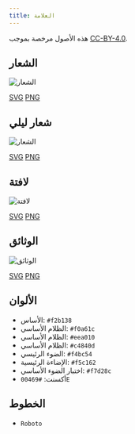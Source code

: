 ```yaml
---
title: العلامة
---
```


هذه الأصول مرخصة بموجب [CC-BY-4.0](https://github.com/LinwoodCloud/Butterfly/blob/develop/BRANDING_LICENSE).

## الشعار

![الشعار](/img/logo.svg)

[SVG](/img/logo.svg) [PNG](/img/logo.png)

## شعار ليلي

![الشعار](/img/nightly.svg)

[SVG](/img/nightly.svg) [PNG](/img/nightly.png)

## لافتة

![لافتة](/img/banner.svg)

[SVG](/img/banner.svg) [PNG](/img/banner.png)

## الوثائق

![الوثائق](/img/docs.svg)

[SVG](/img/docs.svg) [PNG](/img/docs.png)

## الألوان

* الأساس: `#f2b138`
* الظلام الأساسي: `#f0a61c`
* الظلام الأساسي: `#eea010`
* الظلام الأساسي: `#c4840d`
* الضوء الرئيسي: `#f4bc54`
* الإضاءة الرئيسية: `#f5c162`
* اختبار الضوء الأساسي: `#f7d28c`
* أكسنت: `#00469E`

## الخطوط

* `Roboto`
